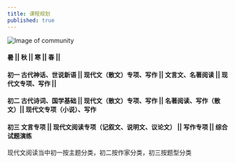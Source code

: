 ```yaml
---
title: 课程规划
published: true
---
```




![Image of community](http://www.juev.org/content/images/2014/Sep/sun.jpg)

#### 暑  || 秋 || 寒 || 春 ||
#### 初一  古代神话、世说新语 || 现代文（散文）专项、写作  || 文言文、名著阅读 || 现代文专项、写作 ||

#### 初二  古代诗词、国学基础 || 现代文（散文）专项、写作 || 名著阅读、写作（散文）|| 现代文专项（小说）、写作

#### 初三  文言专项 || 现代文阅读专项（记叙文、说明文、议论文） || 写作专项 || 综合试题演练
现代文阅读当中初一按主题分类，初二按作家分类，初三按题型分类


